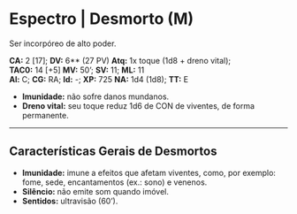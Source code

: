 # Espectro | Desmorto (M)

Ser incorpóreo de alto poder.

**CA:** 2 [17]; **DV:** 6** (27 PV) **Atq:** 1x toque (1d8 + dreno vital);  
**TAC0:** 14 [+5] **MV:** 50’; **SV:** 11; **ML:** 11  
**Al:** C; **CG:** RA; **Id:** -; **XP:** 725 **NA:** 1d4 (1d8); **TT:** E

- **Imunidade:** não sofre danos mundanos.  
- **Dreno vital:** seu toque reduz 1d6 de CON de viventes, de forma permanente.

---

## Características Gerais de Desmortos

- **Imunidade:** imune a efeitos que afetam viventes, como, por exemplo: fome, sede, encantamentos (ex.: sono) e venenos.
- **Silêncio:** não emite som quando imóvel. 
- **Sentidos:** ultravisão (60’).